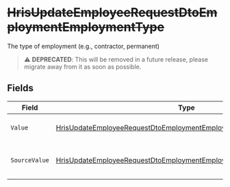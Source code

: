 # ~~HrisUpdateEmployeeRequestDtoEmploymentEmploymentType~~

The type of employment (e.g., contractor, permanent)

> :warning: **DEPRECATED**: This will be removed in a future release, please migrate away from it as soon as possible.


## Fields

| Field                                                                                                                                                                   | Type                                                                                                                                                                    | Required                                                                                                                                                                | Description                                                                                                                                                             | Example                                                                                                                                                                 |
| ----------------------------------------------------------------------------------------------------------------------------------------------------------------------- | ----------------------------------------------------------------------------------------------------------------------------------------------------------------------- | ----------------------------------------------------------------------------------------------------------------------------------------------------------------------- | ----------------------------------------------------------------------------------------------------------------------------------------------------------------------- | ----------------------------------------------------------------------------------------------------------------------------------------------------------------------- |
| `Value`                                                                                                                                                                 | [HrisUpdateEmployeeRequestDtoEmploymentEmploymentTypeValue](../../Models/Components/HrisUpdateEmployeeRequestDtoEmploymentEmploymentTypeValue.md)                       | :heavy_minus_sign:                                                                                                                                                      | The type of the employment.                                                                                                                                             | permanent                                                                                                                                                               |
| `SourceValue`                                                                                                                                                           | [HrisUpdateEmployeeRequestDtoEmploymentEmploymentTypeSourceValueUnion](../../Models/Components/HrisUpdateEmployeeRequestDtoEmploymentEmploymentTypeSourceValueUnion.md) | :heavy_minus_sign:                                                                                                                                                      | The source value of the employment type.                                                                                                                                | Permanent                                                                                                                                                               |